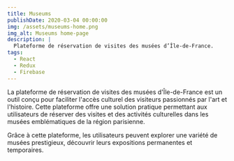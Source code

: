 ```yaml
---
title: Museums
publishDate: 2020-03-04 00:00:00
img: /assets/museums-home.png
img_alt: Museums home-page
description: |
  Plateforme de réservation de visites des musées d’Île-de-France.
tags:
  - React
  - Redux
  - Firebase
---
```


La plateforme de réservation de visites des musées d'Île-de-France est un outil conçu pour faciliter l'accès culturel des visiteurs passionnés par l'art et l'histoire. Cette plateforme offre une solution pratique permettant aux utilisateurs de réserver des visites et des activités culturelles dans les musées emblématiques de la région parisienne.

Grâce à cette plateforme, les utilisateurs peuvent explorer une variété de musées prestigieux, découvrir leurs expositions permanentes et temporaires.
